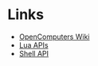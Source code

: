 Links
=====

* [OpenComputers Wiki](https://ocdoc.cil.li/)
* [Lua APIs](https://ocdoc.cil.li/api)
* [Shell API](https://ocdoc.cil.li/api:shell)
